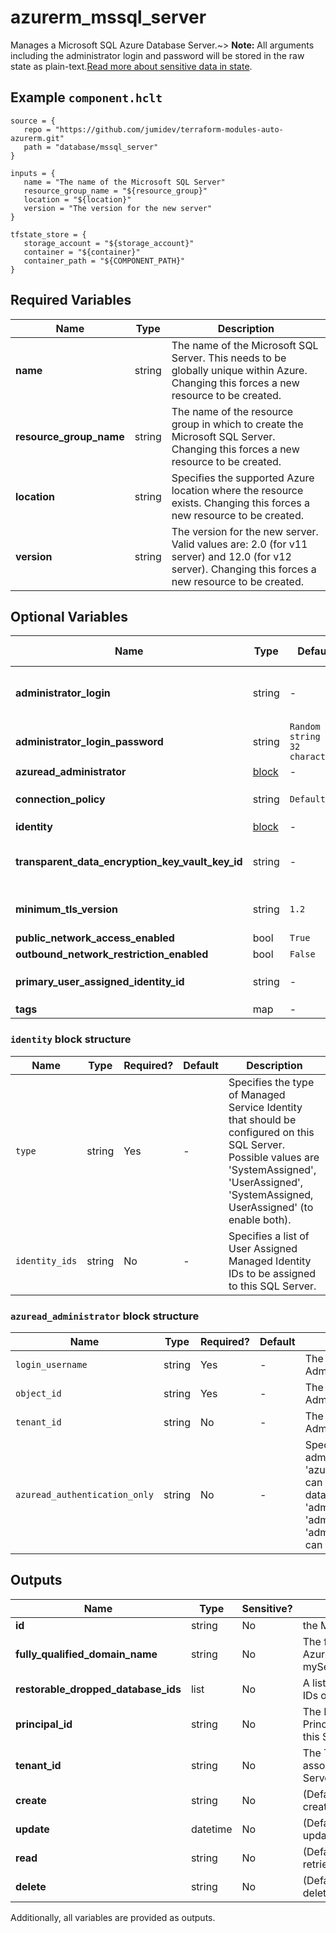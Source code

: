 # azurerm_mssql_server

Manages a Microsoft SQL Azure Database Server.~> **Note:** All arguments including the administrator login and password will be stored in the raw state as plain-text.[Read more about sensitive data in state](/docs/state/sensitive-data.html).

## Example `component.hclt`

```hcl
source = {
   repo = "https://github.com/jumidev/terraform-modules-auto-azurerm.git"   
   path = "database/mssql_server"   
}

inputs = {
   name = "The name of the Microsoft SQL Server"   
   resource_group_name = "${resource_group}"   
   location = "${location}"   
   version = "The version for the new server"   
}

tfstate_store = {
   storage_account = "${storage_account}"   
   container = "${container}"   
   container_path = "${COMPONENT_PATH}"   
}

```

## Required Variables

| Name | Type |  Description |
| ---- | --------- |  ----------- |
| **name** | string |  The name of the Microsoft SQL Server. This needs to be globally unique within Azure. Changing this forces a new resource to be created. | 
| **resource_group_name** | string |  The name of the resource group in which to create the Microsoft SQL Server. Changing this forces a new resource to be created. | 
| **location** | string |  Specifies the supported Azure location where the resource exists. Changing this forces a new resource to be created. | 
| **version** | string |  The version for the new server. Valid values are: 2.0 (for v11 server) and 12.0 (for v12 server). Changing this forces a new resource to be created. | 

## Optional Variables

| Name | Type |  Default  |  possible values |  Description |
| ---- | --------- |  ----------- | ----------- | ----------- |
| **administrator_login** | string |  -  |  -  |  The administrator login name for the new server. Required unless `azuread_authentication_only` in the `azuread_administrator` block is `true`. When omitted, Azure will generate a default username which cannot be subsequently changed. Changing this forces a new resource to be created. | 
| **administrator_login_password** | string |  `Random string of 32 characters`  |  -  |  The password associated with the `administrator_login` user. Needs to comply with Azure's [Password Policy](https://msdn.microsoft.com/library/ms161959.aspx). Required unless `azuread_authentication_only` in the `azuread_administrator` block is `true`. | 
| **azuread_administrator** | [block](#azuread_administrator-block-structure) |  -  |  -  |  An `azuread_administrator` block. | 
| **connection_policy** | string |  `Default`  |  `Default`, `Proxy`, `Redirect`  |  The connection policy the server will use. Possible values are `Default`, `Proxy`, and `Redirect`. Defaults to `Default`. | 
| **identity** | [block](#identity-block-structure) |  -  |  -  |  An `identity` block. | 
| **transparent_data_encryption_key_vault_key_id** | string |  -  |  -  |  The fully versioned `Key Vault` `Key` URL (e.g. `'https://<YourVaultName>.vault.azure.net/keys/<YourKeyName>/<YourKeyVersion>`) to be used as the `Customer Managed Key`(CMK/BYOK) for the `Transparent Data Encryption`(TDE) layer. | 
| **minimum_tls_version** | string |  `1.2`  |  `1.0`, `1.1`, `1.2`, `Disabled`  |  The Minimum TLS Version for all SQL Database and SQL Data Warehouse databases associated with the server. Valid values are: `1.0`, `1.1` , `1.2` and `Disabled`. Defaults to `1.2`. | 
| **public_network_access_enabled** | bool |  `True`  |  -  |  Whether public network access is allowed for this server. Defaults to `true`. | 
| **outbound_network_restriction_enabled** | bool |  `False`  |  -  |  Whether outbound network traffic is restricted for this server. Defaults to `false`. | 
| **primary_user_assigned_identity_id** | string |  -  |  `type`, `UserAssigned`, `identity_ids`  |  Specifies the primary user managed identity id. Required if `type` is `UserAssigned` and should be combined with `identity_ids`. | 
| **tags** | map |  -  |  -  |  A mapping of tags to assign to the resource. | 

### `identity` block structure

| Name | Type | Required? | Default | Description |
| ---- | ---- | --------- | ------- | ----------- |
| `type` | string | Yes | - | Specifies the type of Managed Service Identity that should be configured on this SQL Server. Possible values are 'SystemAssigned', 'UserAssigned', 'SystemAssigned, UserAssigned' (to enable both). |
| `identity_ids` | string | No | - | Specifies a list of User Assigned Managed Identity IDs to be assigned to this SQL Server. |

### `azuread_administrator` block structure

| Name | Type | Required? | Default | Description |
| ---- | ---- | --------- | ------- | ----------- |
| `login_username` | string | Yes | - | The login username of the Azure AD Administrator of this SQL Server. |
| `object_id` | string | Yes | - | The object id of the Azure AD Administrator of this SQL Server. |
| `tenant_id` | string | No | - | The tenant id of the Azure AD Administrator of this SQL Server. |
| `azuread_authentication_only` | string | No | - | Specifies whether only AD Users and administrators (e.g. 'azuread_administrator.0.login_username') can be used to login, or also local database users (e.g. 'administrator_login'). When 'true', the 'administrator_login' and 'administrator_login_password' properties can be omitted. |



## Outputs

| Name | Type | Sensitive? | Description |
| ---- | ---- | --------- | --------- |
| **id** | string | No  | the Microsoft SQL Server ID. | 
| **fully_qualified_domain_name** | string | No  | The fully qualified domain name of the Azure SQL Server (e.g. myServerName.database.windows.net) | 
| **restorable_dropped_database_ids** | list | No  | A list of dropped restorable database IDs on the server. | 
| **principal_id** | string | No  | The Principal ID for the Service Principal associated with the Identity of this SQL Server. | 
| **tenant_id** | string | No  | The Tenant ID for the Service Principal associated with the Identity of this SQL Server. | 
| **create** | string | No  | (Defaults to 60 minutes) Used when creating the Microsoft SQL Server. | 
| **update** | datetime | No  | (Defaults to 60 minutes) Used when updating the Microsoft SQL Server. | 
| **read** | string | No  | (Defaults to 5 minutes) Used when retrieving the Microsoft SQL Server. | 
| **delete** | string | No  | (Defaults to 60 minutes) Used when deleting the Microsoft SQL Server. | 

Additionally, all variables are provided as outputs.
